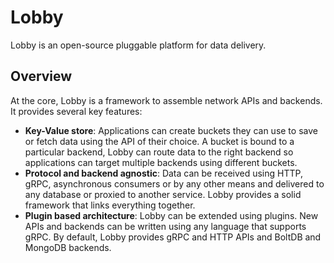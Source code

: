 # Lobby

Lobby is an open-source pluggable platform for data delivery.

## Overview

At the core, Lobby is a framework to assemble network APIs and backends.
It provides several key features:

- **Key-Value store**: Applications can create buckets they can use to save or fetch data using the API of their choice. A bucket is bound to a particular backend, Lobby can route data to the right backend so applications can target multiple backends using different buckets.
- **Protocol and backend agnostic**: Data can be received using HTTP, gRPC, asynchronous consumers or by any other means and delivered to any database or proxied to another service. Lobby provides a solid framework that links everything together.
- **Plugin based architecture**: Lobby can be extended using plugins. New APIs and backends can be written using any language that supports gRPC. By default, Lobby provides gRPC and HTTP APIs and BoltDB and MongoDB backends.
